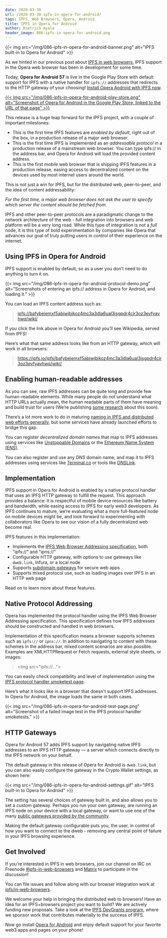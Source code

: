 ```yaml
---
date: 2020-03-30
url: /2020-03-30-ipfs-in-opera-for-android/
tags: IPFS, Web Browsers, Opera, Android
title: IPFS in Opera for Android
author: Dietrich Ayala
header_image: 086-ipfs-in-opera-for-android.png
---
```


{{< img src="/img/086-ipfs-in-opera-for-android-banner.png" alt="IPFS built-in to Opera for Android" >}}

As we hinted in our previous post about [IPFS in web browsers](https://blog.ipfs.io/2019-10-08-ipfs-browsers-update/), IPFS support in the Opera web browser has been in development for some time.

Today, **Opera for Android 57** is live in the Google Play Store with default support for IPFS with a native handler for `ipfs://` addresses that redirects to the HTTP gateway of your choosing! [Install Opera Android with IPFS now](https://play.google.com/store/apps/details?id=com.opera.browser).

[{{< img src="/img/086-ipfs-in-opera-for-android-play-store.png" alt="Screenshot of Opera for Android in the Google Play Store, linked to the URL of that page" >}}](https://play.google.com/store/apps/details?id=com.opera.browser)


This release is a huge leap forward for the IPFS project, with a couple of important milestones:

* This is the first time IPFS features are *enabled by default*, right out of the box, in a production release of a major web browser.
* This is the first time IPFS is implemented as an *addressable protocol* in a production release of a mainstream web browser. You can type ipfs:// in the address bar, and Opera for Android will load the provided content address.
* This is the first *mobile* web browser that is shipping IPFS features in a production release, easing access to decentralized content on the devices used by most internet users around the world.

This is not just a win for IPFS, but for the distributed web, peer-to-peer, and the idea of content addressability:

*For the first time, a major web browser does not ask the user to specify which server the content should be fetched from.*

IPFS and other peer-to-peer protocols are a paradigmatic change to the network architecture of the web - full integration into browsers and web platform will be a very long road. While this type of integration is not a *full* node, it is this type of bold experimentation by companies like Opera that advances our goal of truly putting users in control of their experience on the internet.

## Using IPFS in Opera for Android

IPFS support is enabled by default, so as a user you don’t need to do anything to turn it on.

{{< img src="/img/086-ipfs-in-opera-for-android-protocol-demo.png" alt="Screenshots of entering an ipfs:// address in Opera for Android, and loading it." >}}

You can load an IPFS content address such as:

>[ipfs://bafybeiemxf5abjwjbikoz4mc3a3dla6ual3jsgpdr4cjr3oz3evfyavhwq/wiki/](ipfs://bafybeiemxf5abjwjbikoz4mc3a3dla6ual3jsgpdr4cjr3oz3evfyavhwq/wiki/)

If you click the link above in Opera for Android you’ll see Wikipedia, served from IPFS!

Here’s what that same address looks like from an HTTP gateway, which will work in all browsers:

> https://ipfs.io/ipfs/bafybeiemxf5abjwjbikoz4mc3a3dla6ual3jsgpdr4cjr3oz3evfyavhwq/wiki/

## Enabling human-readable addresses

As you can see, raw IPFS addresses can be quite long and provide few human-readable elements. While many people do not understand what HTTP URLs actually mean, the human readable parts of them have meaning and build trust for users (We’re publishing [some research](https://github.com/ipfs/browser-design-guidelines) about this soon).

There’s a lot more work to do in maturing [naming in IPFS and distributed web efforts generally](https://github.com/ipfs/notes/blob/master/OPEN_PROBLEMS/HUMAN_READABLE_NAMING.md), but some services have already launched efforts to bridge this gap.

You can register *decentralized domain names* that map to IPFS addresses using services like [Unstoppable Domains](https://unstoppabledomains.com/) or the [Ethereum Name System (ENS)](https://medium.com/the-ethereum-name-service/ethdns-9d56298fa38a?source=rss----63df5ce4636f---4).

You can also register and use any *DNS* domain name, and map it to IPFS addresses using services like [Terminal.co](https://terminal.co) or tools like [DNSLink](https://docs.ipfs.io/guides/concepts/dnslink/).

## Implementation

IPFS support in Opera for Android is enabled by a native protocol handler that uses an IPFS HTTP gateway to fulfill the request. This approach provides a balance: it is respectful of mobile device resources like battery and bandwidth, while easing access to IPFS for early web3 developers. As IPFS continues to mature, we’re evaluating what a more full-featured node on mobile devices might be, and look forward to experimenting with collaborators like Opera to see our vision of a fully decentralized web become real.

IPFS features in this implementation:

* Implements the [IPFS Web Browser Addressing specification](https://github.com/ipfs/in-web-browsers/blob/master/ADDRESSING.md), both "ipfs://" and "ipns://"
* Configurable HTTP gateway, with options to use gateways like `dweb.link`, Infura, or a local node
* Supports [subdomain gateways](https://docs.ipfs.io/how-to/address-ipfs-on-web/#subdomain-gateway) for secure web apps
* Supports mixed protocol use, such as loading images over IPFS in an HTTP web page

Read on to learn more about these features.

## Native Protocol Addressing

Opera has implemented the protocol handler using the IPFS Web Browser Addressing specification. This specification defines how IPFS addresses should be constructed and handled in web browsers.

Implementation of this specification means a browser supports schemes such as `ipfs://` or `ipns://`.
In addition to navigating to content with these schemes in the address bar, mixed content scenarios are also possible. Examples are XMLHTTPRequest or Fetch requests, external style sheets, or images:

> &lt;img src="ipfs://..."&gt;

You can easily check compatibility and level of implementation using the [IPFS protocol handler smoketest page](https://ipfs.github.io/in-web-browsers/ipfs-protocol-handler-support-tests.html).

Here’s what it looks like in a browser that doesn't support IPFS addresses. In Opera for Android, the image loads the same in both cases.

{{< img src="/img/086-ipfs-in-opera-for-android-test-page.png" alt="Screenshot of a failed image test in the IPFS protocol handler smoketests." >}}

## HTTP Gateways

Opera for Android 57 adds IPFS support by navigating native IPFS addresses to an IPFS HTTP gateway — a server which connects directly to the IPFS network on your behalf.

The default gateway in this release of Opera for Android is `dweb.link`, but you can also easily configure the gateway in the Crypto Wallet settings, as shown here:

{{< img src="/img/086-ipfs-in-opera-for-android-settings.gif" alt="IPFS built-in to Opera for Android" >}}

The setting has several choices of gateway built in, and also allows you to set a *custom* gateway. Perhaps you run your own gateway, are running an IPFS node on your device with a local gateway, or want to use one of the many [public gateways provided by the community](https://ipfs.github.io/public-gateway-checker/).

Making the default gateway configurable puts you, the user, in control of how you want to connect to the dweb - removing any central point of failure in your IPFS browsing experience.

## Get Involved

If you’re interested in IPFS in web browsers, join our channel on IRC on Freenode [#ipfs-in-web-browsers](ircs://irc.freenode.net/#ipfs-in-web-browsers) and [Matrix](https://matrix.to/#/!LiCFQLjSxdKuUVxokg:matrix.org?via=matrix.org&via=tomesh.net) to participate in the discussion!

You can file issues and follow along with our browser integration work at [ipfs/in-web-browsers](https://github.com/ipfs/in-web-browsers).

We welcome your help in bringing the distributed web to browsers! Have an idea for an IPFS+browsers project you want to build? We are actively funding new proposals. Take a look at the [IPFS DevGrants program](https://github.com/ipfs/devgrants), where we sponsor work that contributes materially to the success of IPFS.

Now go install [Opera for Android](https://play.google.com/store/apps/details?id=com.opera.browser) and enjoy default support for your favorite web3 apps and pages on your phone!
